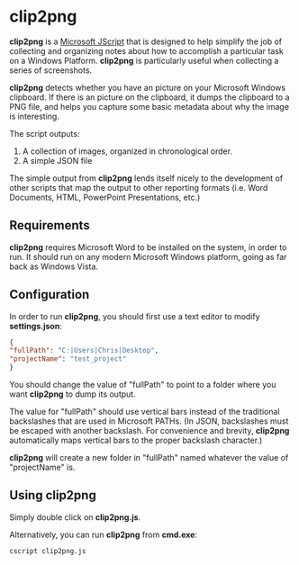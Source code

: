 # clip2png #

**clip2png** is a [Microsoft JScript](https://en.wikipedia.org/wiki/JScript) that is designed to help simplify the job of collecting and organizing notes about how to accomplish a particular task on a Windows Platform.  **clip2png** is particularly useful when collecting a series of screenshots.

**clip2png** detects whether you have an picture on your Microsoft Windows clipboard.  If there is an picture on the clipboard, it dumps the clipboard to a PNG file, and helps you capture some basic metadata about why the image is interesting.

The script outputs:

1. A collection of images, organized in chronological order.
2. A simple JSON file

The simple output from **clip2png** lends itself nicely to the development of other scripts that map the output to other reporting formats (i.e. Word Documents, HTML, PowerPoint Presentations, etc.)

## Requirements ##

**clip2png** requires Microsoft Word to be installed on the system, in order to run.  It should run on any modern Microsoft Windows platform, going as far back as Windows Vista.

## Configuration ##

In order to run **clip2png**, you should first use a text editor to modify **settings.json**:

```json
{
"fullPath": "C:|Users|Chris|Desktop",
"projectName": "test_project"
}
```

You should change the value of "fullPath" to point to a folder where you want **clip2png** to dump its output.

The value for "fullPath" should use vertical bars instead of the traditional backslashes that are used in Microsoft PATHs.  (In JSON, backslashes must be escaped with another backslash.  For convenience and brevity, **clip2png** automatically maps vertical bars to the proper backslash character.)

**clip2png** will create a new folder in "fullPath" named whatever the value of "projectName" is.

## Using clip2png ##

Simply double click on **clip2png.js**.

Alternatively, you can run **clip2png** from **cmd.exe**:

`cscript clip2png.js`
